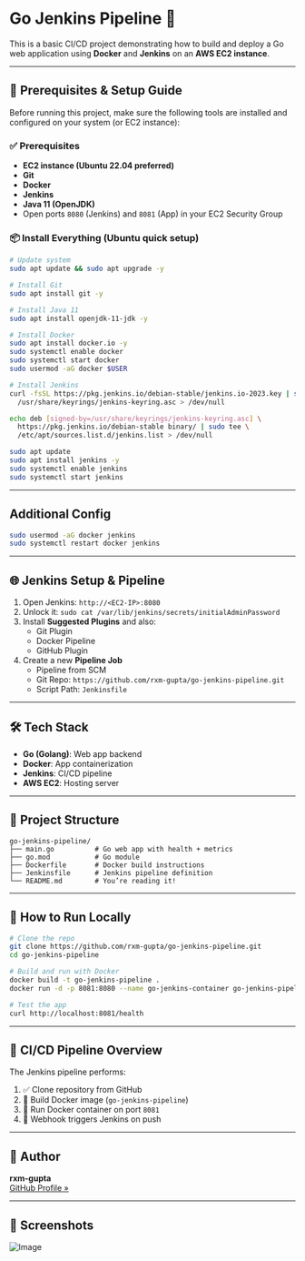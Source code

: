# Go Jenkins Pipeline 🚀

This is a basic CI/CD project demonstrating how to build and deploy a Go web application using **Docker** and **Jenkins** on an **AWS EC2 instance**.

---

## 🔧 Prerequisites & Setup Guide

Before running this project, make sure the following tools are installed and configured on your system (or EC2 instance):

### ✅ Prerequisites

- **EC2 instance (Ubuntu 22.04 preferred)**
- **Git**
- **Docker**
- **Jenkins**
- **Java 11 (OpenJDK)**
- Open ports `8080` (Jenkins) and `8081` (App) in your EC2 Security Group

### 📦 Install Everything (Ubuntu quick setup)

```bash
# Update system
sudo apt update && sudo apt upgrade -y

# Install Git
sudo apt install git -y

# Install Java 11
sudo apt install openjdk-11-jdk -y

# Install Docker
sudo apt install docker.io -y
sudo systemctl enable docker
sudo systemctl start docker
sudo usermod -aG docker $USER

# Install Jenkins
curl -fsSL https://pkg.jenkins.io/debian-stable/jenkins.io-2023.key | sudo tee \
  /usr/share/keyrings/jenkins-keyring.asc > /dev/null

echo deb [signed-by=/usr/share/keyrings/jenkins-keyring.asc] \
  https://pkg.jenkins.io/debian-stable binary/ | sudo tee \
  /etc/apt/sources.list.d/jenkins.list > /dev/null

sudo apt update
sudo apt install jenkins -y
sudo systemctl enable jenkins
sudo systemctl start jenkins
```

---

## Additional Config
```bash
sudo usermod -aG docker jenkins
sudo systemctl restart docker jenkins
```
---

## 🌐 Jenkins Setup & Pipeline

1. Open Jenkins: `http://<EC2-IP>:8080`
2. Unlock it: `sudo cat /var/lib/jenkins/secrets/initialAdminPassword`
3. Install **Suggested Plugins** and also:
   - Git Plugin
   - Docker Pipeline
   - GitHub Plugin
4. Create a new **Pipeline Job**
   - Pipeline from SCM
   - Git Repo: `https://github.com/rxm-gupta/go-jenkins-pipeline.git`
   - Script Path: `Jenkinsfile`

---

## 🛠️ Tech Stack

- **Go (Golang)**: Web app backend
- **Docker**: App containerization
- **Jenkins**: CI/CD pipeline
- **AWS EC2**: Hosting server

---

## 📁 Project Structure

```
go-jenkins-pipeline/
├── main.go          # Go web app with health + metrics
├── go.mod           # Go module
├── Dockerfile       # Docker build instructions
├── Jenkinsfile      # Jenkins pipeline definition
└── README.md        # You’re reading it!
```

---

## 🚀 How to Run Locally

```bash
# Clone the repo
git clone https://github.com/rxm-gupta/go-jenkins-pipeline.git
cd go-jenkins-pipeline

# Build and run with Docker
docker build -t go-jenkins-pipeline .
docker run -d -p 8081:8080 --name go-jenkins-container go-jenkins-pipeline

# Test the app
curl http://localhost:8081/health
```

---

## 🔁 CI/CD Pipeline Overview

The Jenkins pipeline performs:

1. ✅ Clone repository from GitHub
2. 🐳 Build Docker image (`go-jenkins-pipeline`)
3. 🚀 Run Docker container on port `8081`
4. 🔁 Webhook triggers Jenkins on push

---

## 🧠 Author

**rxm-gupta**  
[GitHub Profile »](https://github.com/rxm-gupta)

---

## 📸 Screenshots

![Image](https://github.com/user-attachments/assets/22be7cb7-df9c-460c-8e25-af048218e6d7)

